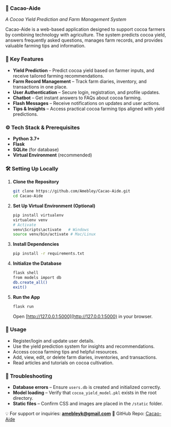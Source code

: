 
### 🚀 Cacao-Aide
*A Cocoa Yield Prediction and Farm Management System*

Cacao-Aide is a web-based application designed to support cocoa farmers by combining technology with agriculture. The system predicts cocoa yield, answers frequently asked questions, manages farm records, and provides valuable farming tips and information.

### 🔑 Key Features

* **Yield Prediction** – Predict cocoa yield based on farmer inputs, and receive tailored farming recommendations.
* **Farm Record Management** – Track farm diaries, inventory, and transactions in one place.
* **User Authentication** – Secure login, registration, and profile updates.
* **Chatbot** – Get instant answers to FAQs about cocoa farming.
* **Flash Messages** – Receive notifications on updates and user actions.
* **Tips & Insights** – Access practical cocoa farming tips aligned with yield predictions.

### ⚙️ Tech Stack & Prerequisites

* **Python 3.7+**
* **Flask**
* **SQLite** (for database)
* **Virtual Environment** (recommended)

### 🛠️ Setting Up Locally

1. **Clone the Repository**

   ```bash
   git clone https://github.com/Amebley/Cacao-Aide.git  
   cd Cacao-Aide
   ```

2. **Set Up Virtual Environment (Optional)**

   ```bash
   pip install virtualenv  
   virtualenv venv  
   # Activate  
   venv\Scripts\activate   # Windows  
   source venv/bin/activate # Mac/Linux  
   ```

3. **Install Dependencies**

   ```bash
   pip install -r requirements.txt
   ```

4. **Initialize the Database**

   ```bash
   flask shell  
   from models import db  
   db.create_all()  
   exit()
   ```

5. **Run the App**

   ```bash
   flask run
   ```

   Open [http://127.0.0.1:5000](http://127.0.0.1:5000) in your browser.

### 📌 Usage

* Register/login and update user details.
* Use the yield prediction system for insights and recommendations.
* Access cocoa farming tips and helpful resources.
* Add, view, edit, or delete farm diaries, inventories, and transactions.
* Read articles and tutorials on cocoa cultivation.

### 🐞 Troubleshooting

* **Database errors** – Ensure `users.db` is created and initialized correctly.
* **Model loading** – Verify that `cocoa_yield_model.pkl` exists in the root directory.
* **Static files** – Confirm CSS and images are placed in the `/static` folder.

💡 For support or inquiries: **[amebleyk@gmail.com](mailto:amebleyk@gmail.com)**
🔗 GitHub Repo: [Cacao-Aide](https://github.com/Amebley/Cacao-Aide)
